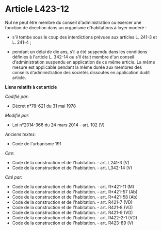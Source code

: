 # Article L423-12

Nul ne peut être membre du conseil d'administration ou exercer une fonction de direction dans un organisme d'habitations à
loyer modéré :

- s'il tombe sous le coup des interdictions prévues aux articles L. 241-3 et L. 241-4 ;

- pendant un délai de dix ans, s'il a été suspendu dans les conditions définies à l'article L. 342-14 ou s'il était membre
d'un conseil d'administration suspendu en application de ce même article. La même mesure est applicable pendant la même durée
aux membres des conseils d'administration des sociétés dissoutes en application dudit article.

**Liens relatifs à cet article**

_Codifié par_:

  - Décret n°78-621 du 31 mai 1978

_Modifié par_:

  - Loi n°2014-366 du 24 mars 2014 - art. 102 (V)

_Anciens textes_:

  - Code de l'urbanisme 191

_Cite_:

  - Code de la construction et de l'habitation. - art. L241-3 (V)
  - Code de la construction et de l'habitation. - art. L342-14 (V)

_Cité par_:

  - Code de la construction et de l'habitation. - art. R*421-11 (M)
  - Code de la construction et de l'habitation. - art. R*421-57 (Ab)
  - Code de la construction et de l'habitation. - art. R*421-58 (Ab)
  - Code de la construction et de l'habitation. - art. R421-7 (VD)
  - Code de la construction et de l'habitation. - art. R421-8 (VD)
  - Code de la construction et de l'habitation. - art. R421-9 (VD)
  - Code de la construction et de l'habitation. - art. R422-2-1 (VD)
  - Code de la construction et de l'habitation. - art. R423-89 (V)
